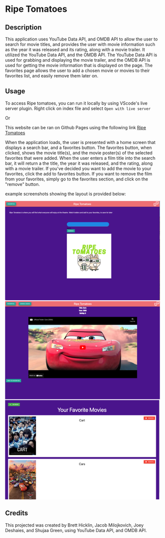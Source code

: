 
# Ripe Tomatoes

## Description
This application uses YouTube Data API, and OMDB API to allow the user to search for movie titles, and provides the user with movie information such as the year it was released and its rating, along with a movie trailer. It utilized the YouTube Data API, and the OMDB API. The YouTube Data API is used for grabbing and displaying the movie trailer, and the OMDB API is used for getting the movie information that is displayed on the page. The favorites page allows the user to add a chosen movie or movies to their favorites list, and easily remove them later on.

## Usage

To access Ripe tomatoes, you can run it locally by using VScode's live server plugin. Right click on index file and select `Open with live server` 

Or

This website can be ran on Github Pages using the following link [Ripe Tomatoes](https://jdeshaies.github.io/movie-search-project/index.html
)

When the application loads, the user is presented with a home screen that displays a search bar, and a favorites button. The favorites button, when clicked, shows the movie title(s), and the movie poster(s) of the selected favorites that were added. When the user enters a film title into the search bar, it will return a the title, the year it was released, and the rating, along with a movie trailer. If you've decided you want to add the movie to your favorites, click the add to favorites button. If you want to remove the film from your favorites, simply go to the favorites section, and click on the "remove" button.

example screenshots showing the layout is provided below: 

![Ripe Tomatoes homepage](./assets/images/homepage.png)
![Ripe Tomatoes results](./assets/images/results.png)
![Ripe Tomatoes favorites](./assets/images/Favorite_Movies.png)

## Credits
This projected was created by Brett Hicklin, Jacob Milojkovich, Joey Deshaies, and Shujaa Green, using YouTube Data API, and OMDB API.


